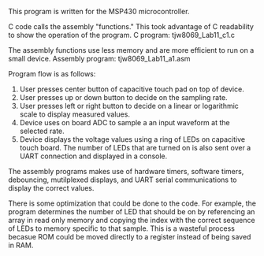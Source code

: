 This program is written for the MSP430 microcontroller.

C code calls the assembly "functions." This took advantage of C readability
to show the operation of the program. 
C program: tjw8069_Lab11_c1.c

The assembly functions use less memory and are more efficient to run on a small
device.
Assembly program: tjw8069_Lab11_a1.asm

Program flow is as follows:
1. User presses center button of capacitive touch pad on top of device.
2. User presses up or down button to decide on the sampling rate.
3. User presses left or right button to decide on a linear or logarithmic
   scale to display measured values.
4. Device uses on board ADC to sample a an input waveform at the selected rate.
5. Device displays the voltage values using a ring of LEDs on capacitive
   touch board. The number of LEDs that are turned on is also sent over a
   UART connection and displayed in a console.
   
The assembly programs makes use of hardware timers, software timers,
debouncing, mutilplexed displays, and UART serial communications to display
the correct values.

There is some optimization that could be done to the code. For example, the
program determines the number of LED that should be on by referencing an
array in read only memory and copying the index with the correct sequence of
LEDs to memory specific to that sample. This is a wasteful process becasue
ROM could be moved directly to a register instead of being saved in RAM.
